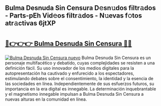 ## Bulma Desnuda Sin Censura D𝚎sn𝚞dos filtr𝚊dos - Parts-pEh Vid𝚎os filtr𝚊dos - N𝚞evas f𝚘tos atr𝚊ctivas 6jtXP

# <h2><a href="http://mb2pqna.tromn.icu/?c=Bulma+Desnuda+Sin+Censura">🔗👉👉👉 Bulma Desnuda Sin Censura 🔗🔗</a></h2>

[![Bulma Desnuda Sin Censura nuevo](https://i.imgur.com/pEAQMta.gif)](http://mb2pqna.tromn.icu/?c=Bulma+Desnuda+Sin+Censura)
Bulma Desnuda Sin Censura es un personaje multifacético y debatido, cuyas complejidades se resisten a una definición fácil.  Su uso innovador de los medios digitales para la autopresentación ha cautivado y enfurecido a los espectadores, estimulando debates sobre el consentimiento, la identidad y la esencia de las sociedades en línea. Independientemente de sus esfuerzos futuros, su importancia en la era digital es innegable. La determinación inquebrantable y el magnetismo innegable impulsan a Bulma Desnuda Sin Censura a nuevas alturas en la comunidad en línea.
